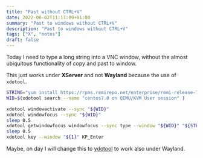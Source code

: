 ```yaml
---
title: "Past without CTRL+V"
date: 2022-06-02T11:17:09+01:00
summary: "Past to windows without CTRL+V"
description: "Past to windows without CTRL+V"
tags: ["X", "notes"]
draft: false
---
```


Today I need to type a long string into a VNC window, without the almost ubiquitous functionality of copy and past to window.

This just works under **XServer** and not **Wayland** because the use of `xdotool`.

``` bash
STRING="yum install https://rpms.remirepo.net/enterprise/remi-release-7.rpm"
WID=$(xdotool search --name "centos7.0 on QEMU/KVM User session" )

xdotool windowactivate --sync "${WID}"  
xdotool windowfocus --sync "${WID}"  
sleep 0.5
xdotool getwindowfocus windowfocus --sync type --window "${WID}" "${STRING}"
sleep 0.5
xdotool key --window "${1}" KP_Enter 
``` 


Maybe, on day I will change this to [ydotool](https://github.com/ReimuNotMoe/ydotool) to work also under Wayland.